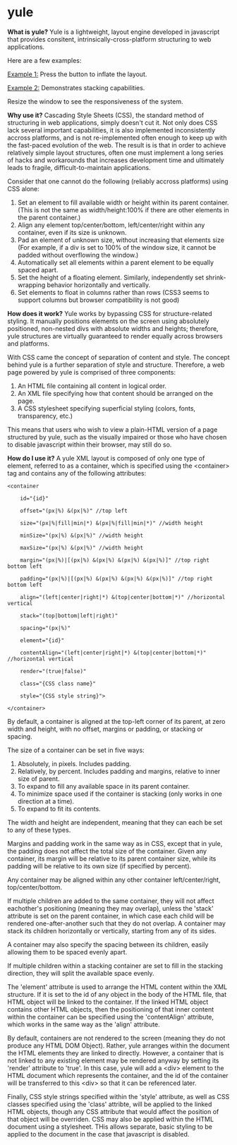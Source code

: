 yule
====

<b>What is yule?</b>
Yule is a lightweight, layout engine developed in javascript that provides consitent, intrinsically-cross-platform structuring to web applications.

Here are a few examples:

<a href="http://www.sandboxsystems.tk/yule/index.html">Example 1:</a> Press the button to inflate the layout.

<a href="http://www.sandboxsystems.tk/yule/stacktest.html">Example 2:</a> Demonstrates stacking capabilities.

Resize the window to see the responsiveness of the system.


<b>Why use it?</b>
Cascading Style Sheets (CSS), the standard method of structuring in web applications, simply doesn't cut it. Not only does CSS lack several important capabilities, it is also implemented inconsistently accross platforms, and is not re-implemented often enough to keep up with the fast-paced evolution of the web. The result is is that in order to achieve relatively simple layout structures, often one must implement a long series of hacks and workarounds that increases development time and ultimately leads to fragile, difficult-to-maintain applications.

Consider that one cannot do the following (reliably accross platforms) using CSS alone:

 1. Set an element to fill available width or height within its parent container. (This is not the same as width/height:100% if there are other elements in the parent container.)
 2. Align any element top/center/bottom, left/center/right within any container, even if its size is unknown.
 3. Pad an element of unknown size, without increasing that elements size (For example, if a div is set to 100% of the window size, it cannot be padded without overflowing the window.)
 4. Automatically set all elements within a parent element to be equally spaced apart.
 5. Set the height of a floating element. Similarly, independently set shrink-wrapping behavior horizontally and vertically.
 6. Set elements to float in columns rather than rows (CSS3 seems to support columns but browser compatibility is not good)


<b>How does it work?</b>
Yule works by bypassing CSS for structure-related styling. It manually positions elements on the screen using absolutely positioned, non-nested divs with absolute widths and heights; therefore, yule structures are virtually guaranteed to render equally across browsers and platforms.

With CSS came the concept of separation of content and style. The concept behind yule is a further separation of style and structure. Therefore, a web page powered by yule is comprised of three components:

1. An HTML file containing all content in logical order.
2. An XML file specifying how that content should be arranged on the page.
3. A CSS stylesheet specifying superficial styling (colors, fonts, transparency, etc.)

This means that users who wish to view a plain-HTML version of a page structured by yule, such as the visually impaired or those who have chosen to disable javascript within their browser, may still do so.


<b>How do I use it?</b>
A yule XML layout is composed of only one type of element, referred to as a container, which is specified using the \<container> tag and contains any of the following attributes:

    <container

        id="{id}"

        offset="(px|%) &(px|%)" //top left

        size="(px|%|fill|min|*) &(px|%|fill|min|*)" //width height
        
        minSize="(px|%) &(px|%)" //width height
        
        maxSize="(px|%) &(px|%)" //width height

        margin="(px|%)|[(px|%) &(px|%) &(px|%) &(px|%)]" //top right bottom left

        padding="(px|%)|[(px|%) &(px|%) &(px|%) &(px|%)]" //top right bottom left

        align="(left|center|right|*) &(top|center|bottom|*)" //horizontal vertical

        stack="(top|bottom|left|right)"

        spacing="(px|%)"

        element="{id}"

        contentAlign="(left|center|right|*) &(top|center|bottom|*)" //horizontal vertical

        render="(true|false)"

        class="{CSS class name}"

        style="{CSS style string}">

    </container>

By default, a container is aligned at the top-left corner of its parent, at zero width and height, with no offset, margins or padding, or stacking or spacing.

The size of a container can be set in five ways:

1. Absolutely, in pixels. Includes padding.
2. Relatively, by percent. Includes padding and margins, relative to inner size of parent.
3. To expand to fill any available space in its parent container.
4. To minimize space used if the container is stacking (only works in one direction at a time).
4. To expand to fit its contents.

The width and height are independent, meaning that they can each be set to any of these types.

Margins and padding work in the same way as in CSS, except that in yule, the padding does not affect the total size of the container. Given any container, its margin will be relative to its parent container size, while its padding will be relative to its own size (if specified by percent). 

Any container may be aligned within any other container left/center/right, top/center/bottom.

If multiple children are added to the same container, they will not affect eachother's positioning (meaning they may overlap), unless the 'stack' attribute is set on the parent container, in which case each child will be rendered one-after-another such that they do not overlap. A container may stack its children horizontally or vertically, starting from any of its sides.

A container may also specify the spacing between its children, easily allowing them to be spaced evenly apart.

If multiple children within a stacking container are set to fill in the stacking direction, they will split the available space evenly.

The 'element' attribute is used to arrange the HTML content within the XML structure. If it is set to the id of any object in the body of the HTML file, that HTML object will be linked to the container. If the linked HTML object contains other HTML objects, then the positioning of that inner content within the container can be specified using the 'contentAlign' attribute, which works in the same way as the 'align' attribute.

By default, containers are not rendered to the screen (meaning they do not produce any HTML DOM Object). Rather, yule arranges within the document the HTML elements they are linked to directly. However, a container that is not linked to any existing element may be rendered anyway by setting its 'render' attribute to 'true'. In this case, yule will add a \<div> element to the HTML document which represents the container, and the id of the container will be transferred to this \<div> so that it can be referenced later.

Finally, CSS style strings specified within the 'style' attribute, as well as CSS classes specified using the 'class' attribte, will be applied to the linked HTML objects, though any CSS attribute that would affect the position of that object will be overriden. CSS may also be applied within the HTML document using a stylesheet. THis allows separate, basic styling to be applied to the document in the case that javascript is disabled.
